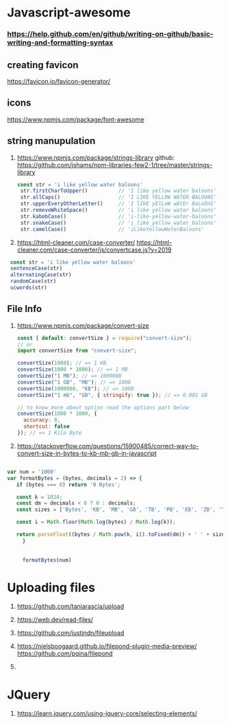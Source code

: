 # Javascript-awesome
### https://help.github.com/en/github/writing-on-github/basic-writing-and-formatting-syntax
## creating favicon

https://favicon.io/favicon-generator/

## icons

https://www.npmjs.com/package/font-awesome

## string manupulation

1. https://www.npmjs.com/package/strings-library 
   github: https://github.com/jshams/npm-libraries-few2-1/tree/master/strings-library
   ```javascript
   const str = 'i like yellow water baloons'
    str.firstCharToUpper()          // 'I like yellow water baloons'
    str.allCaps()                   // 'I LIKE YELLOW WATER BALOONS'
    str.upperEveryOtherLetter()     // 'I lIkE yElLoW wAtEr BaLoOnS'
    str.removeWhiteSpace()          // 'i like yellow water baloons'
    str.kabobCase()                 // 'i-like-yellow-water-baloons'
    str.snakeCase()                 // 'i_like_yellow_water_baloons'
    str.camelCase()                 // 'iLikeYellowWaterBaloons'
    ```
    
2. https://html-cleaner.com/case-converter/
   https://html-cleaner.com/case-converter/js/convertcase.js?y=2019
   
   
   
  ```javascript
   const str = 'i like yellow water baloons'
   sentenceCase(str)
   alternatingCase(str)
   randomCase(str)
   ucwords(str)
 
   ```



## File Info

1. https://www.npmjs.com/package/convert-size
   ```javascript
   const { default: convertSize } = require("convert-size");
   // or
   import convertSize from "convert-size";

   convertSize(1000); // => 1 KB
   convertSize(1000 * 1000); // => 1 MB
   convertSize("1 MB"); // => 1000000
   convertSize("1 GB", "MB"); // => 1000
   convertSize(1000000, "KB"); // => 1000
   convertSize("1 mb", "GB", { stringify: true }); // => 0.001 GB

   // to know more about option read the options part below
   convertSize(1000 * 1000, {
     accuracy: 0,
     shortcut: false
   }); // => 1 Kilo Byte
   
   
   ```
   
 2. https://stackoverflow.com/questions/15900485/correct-way-to-convert-size-in-bytes-to-kb-mb-gb-in-javascript
   
 
   ```javascript
   
   var num = '1000'
   var formatBytes = (bytes, decimals = 2) => {
      if (bytes === 0) return '0 Bytes';

      const k = 1024;
      const dm = decimals < 0 ? 0 : decimals;
      const sizes = ['Bytes', 'KB', 'MB', 'GB', 'TB', 'PB', 'EB', 'ZB', 'YB'];

      const i = Math.floor(Math.log(bytes) / Math.log(k));

      return parseFloat((bytes / Math.pow(k, i)).toFixed(dm)) + ' ' + sizes[i];
		}
      
      
        formatBytes(num)
   ```
   
   

# Uploading files

1. https://github.com/taniarascia/upload

2. https://web.dev/read-files/

3. https://github.com/justindn/fileupload

4. https://nielsboogaard.github.io/filepond-plugin-media-preview/
   https://github.com/pqina/filepond
   
5.    
   
# JQuery 

1. https://learn.jquery.com/using-jquery-core/selecting-elements/
